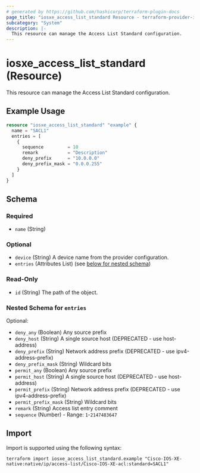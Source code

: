 ```yaml
---
# generated by https://github.com/hashicorp/terraform-plugin-docs
page_title: "iosxe_access_list_standard Resource - terraform-provider-iosxe"
subcategory: "System"
description: |-
  This resource can manage the Access List Standard configuration.
---
```


# iosxe_access_list_standard (Resource)

This resource can manage the Access List Standard configuration.

## Example Usage

```terraform
resource "iosxe_access_list_standard" "example" {
  name = "SACL1"
  entries = [
    {
      sequence         = 10
      remark           = "Description"
      deny_prefix      = "10.0.0.0"
      deny_prefix_mask = "0.0.0.255"
    }
  ]
}
```

<!-- schema generated by tfplugindocs -->
## Schema

### Required

- `name` (String)

### Optional

- `device` (String) A device name from the provider configuration.
- `entries` (Attributes List) (see [below for nested schema](#nestedatt--entries))

### Read-Only

- `id` (String) The path of the object.

<a id="nestedatt--entries"></a>
### Nested Schema for `entries`

Optional:

- `deny_any` (Boolean) Any source prefix
- `deny_host` (String) A single source host (DEPRECATED - use host-address)
- `deny_prefix` (String) Network address prefix (DEPRECATED - use ipv4-address-prefix)
- `deny_prefix_mask` (String) Wildcard bits
- `permit_any` (Boolean) Any source prefix
- `permit_host` (String) A single source host (DEPRECATED - use host-address)
- `permit_prefix` (String) Network address prefix (DEPRECATED - use ipv4-address-prefix)
- `permit_prefix_mask` (String) Wildcard bits
- `remark` (String) Access list entry comment
- `sequence` (Number) - Range: `1`-`2147483647`

## Import

Import is supported using the following syntax:

```shell
terraform import iosxe_access_list_standard.example "Cisco-IOS-XE-native:native/ip/access-list/Cisco-IOS-XE-acl:standard=SACL1"
```
